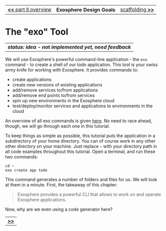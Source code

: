 <table>
  <tr>
    <td><a href="readme.md"><b>&lt;&lt;</b> part II overview</a></td>
    <th>Exosphere Design Goals</th>
    <td><a href="02_scaffolding.md">scaffolding <b>&gt;&gt;</b></a></td>
  </tr>
</table>


# The "exo" Tool

<table>
  <tr>
    <td>
      <b><i>
      status: idea - not implemented yet, need feedback
      </i></b>
    </td>
  </tr>
</table>


We will use Exosphere's powerful command-line application -
the `exo` command -
to create a shell of our todo application.
This tool is your swiss army knife for working with Exosphere.
It provides commands to:
* create applications
* create new versions of existing applications
* add/remove services to/from applications
* add/remove end points to/from services
* spin up new environments in the Exosphere cloud
* test/deploy/monitor services and applications to environments in the cloud

An overview of all exo commands is given [here](../../scaffolding.md).
No need to race ahead, though,
we will go through each one in this tutorial.

To keep things as simple as possible,
this tutorial puts the application in a subdirectory of your home directory.
You can of course work in any other other directory on your machine.
Just replace `~` with your directory path in all code examples throughout this tutorial.
Open a terminal, and run these two commands:

```
cd ~
exo create app todo
```

This command generates a number of folders and files for us.
We will look at them in a minute.
First, the takeaway of this chapter:

> Exosphere provides a powerful CLI
> that allows to work on and operate Exosphere applications.

Now, why are we even using a code generator here?


<table>
  <tr>
    <td><a href="02_scaffolding.md"><b>&gt;&gt;</b></td>
  </tr>
</table>
